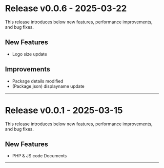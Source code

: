 # Release v0.0.6 - 2025-03-22

This release introduces below new features, performance improvements, and bug fixes.

## New Features
- Logo size update

## Improvements
- Package details modified
- (Package.json) displayname update
---

# Release v0.0.1 - 2025-03-15

This release introduces below new features, performance improvements, and bug fixes.

## New Features
- PHP & JS code Documents 

---


